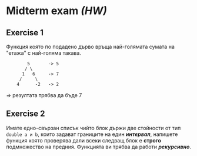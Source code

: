 # Midterm exam ___(HW)___

## Exercise 1

Функция която по подадено дърво връща най-голямата сумата на "етажа" с най-голяма такава.

```
        5       -> 5
       / \
      1   6     -> 7
     /     \
    4      -2   -> 2
```

=> резултата трябва да бъде 7

## Exercise 2

Имате едно-свързан списък чийто блок държи две стойности от тип     ```double a и b```, които задават границите на един ___интервал___, напишете функция която проверява дали всеки следващ блок е __строго__ подмножество на предния. Функцията ви трябва да работи ___рекурсивно___.
